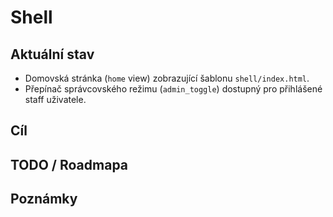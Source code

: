 # Shell

## Aktuální stav
- Domovská stránka (`home` view) zobrazující šablonu `shell/index.html`.
- Přepínač správcovského režimu (`admin_toggle`) dostupný pro přihlášené staff uživatele.

## Cíl

## TODO / Roadmapa

## Poznámky
